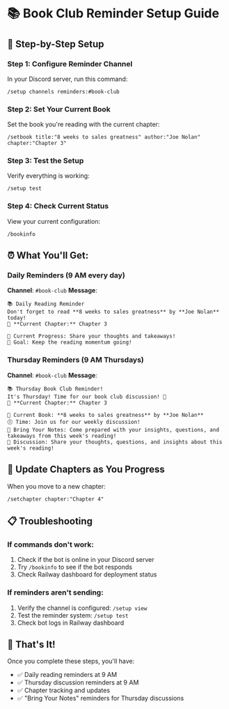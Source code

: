 # 📚 Book Club Reminder Setup Guide

## 🎯 **Step-by-Step Setup**

### Step 1: Configure Reminder Channel
In your Discord server, run this command:
```
/setup channels reminders:#book-club
```

### Step 2: Set Your Current Book
Set the book you're reading with the current chapter:
```
/setbook title:"8 weeks to sales greatness" author:"Joe Nolan" chapter:"Chapter 3"
```

### Step 3: Test the Setup
Verify everything is working:
```
/setup test
```

### Step 4: Check Current Status
View your current configuration:
```
/bookinfo
```

## ⏰ **What You'll Get:**

### Daily Reminders (9 AM every day)
**Channel**: `#book-club`
**Message**: 
```
📚 Daily Reading Reminder
Don't forget to read **8 weeks to sales greatness** by **Joe Nolan** today!
📖 **Current Chapter:** Chapter 3

📖 Current Progress: Share your thoughts and takeaways!
🎯 Goal: Keep the reading momentum going!
```

### Thursday Reminders (9 AM Thursdays)
**Channel**: `#book-club`
**Message**:
```
📚 Thursday Book Club Reminder!
It's Thursday! Time for our book club discussion! 📖
📖 **Current Chapter:** Chapter 3

📖 Current Book: **8 weeks to sales greatness** by **Joe Nolan**
🕕 Time: Join us for our weekly discussion!
📝 Bring Your Notes: Come prepared with your insights, questions, and takeaways from this week's reading!
💬 Discussion: Share your thoughts, questions, and insights about this week's reading!
```

## 🔧 **Update Chapters as You Progress**

When you move to a new chapter:
```
/setchapter chapter:"Chapter 4"
```

## 📋 **Troubleshooting**

### If commands don't work:
1. Check if the bot is online in your Discord server
2. Try `/bookinfo` to see if the bot responds
3. Check Railway dashboard for deployment status

### If reminders aren't sending:
1. Verify the channel is configured: `/setup view`
2. Test the reminder system: `/setup test`
3. Check bot logs in Railway dashboard

## 🎉 **That's It!**

Once you complete these steps, you'll have:
- ✅ Daily reading reminders at 9 AM
- ✅ Thursday discussion reminders at 9 AM
- ✅ Chapter tracking and updates
- ✅ "Bring Your Notes" reminders for Thursday discussions 